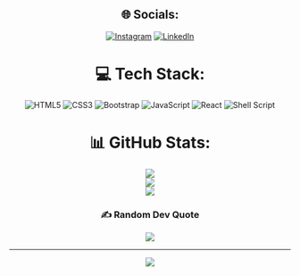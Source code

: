 <div align="center">

## 🌐 Socials:
[![Instagram](https://img.shields.io/badge/Instagram-%23E4405F.svg?logo=Instagram&logoColor=white)](https://instagram.com/Sourabh.124x) [![LinkedIn](https://img.shields.io/badge/LinkedIn-%230077B5.svg?logo=linkedin&logoColor=white)](https://linkedin.com/in/Sourabh) 

# 💻 Tech Stack:
![HTML5](https://img.shields.io/badge/html5-%23E34F26.svg?style=for-the-badge&logo=html5&logoColor=white) ![CSS3](https://img.shields.io/badge/css3-%231572B6.svg?style=for-the-badge&logo=css3&logoColor=white) ![Bootstrap](https://img.shields.io/badge/bootstrap-%238511FA.svg?style=for-the-badge&logo=bootstrap&logoColor=white) ![JavaScript](https://img.shields.io/badge/javascript-%23323330.svg?style=for-the-badge&logo=javascript&logoColor=%23F7DF1E) ![React](https://img.shields.io/badge/react-%2320232a.svg?style=for-the-badge&logo=react&logoColor=%2361DAFB) ![Shell Script](https://img.shields.io/badge/shell_script-%23121011.svg?style=for-the-badge&logo=gnu-bash&logoColor=white)
# 📊 GitHub Stats:
![](https://github-readme-stats.vercel.app/api?username=Sourabh9879&theme=blueberry&hide_border=false&include_all_commits=false&count_private=false)<br/>
![](https://github-readme-streak-stats.herokuapp.com/?user=Sourabh@9879&theme=blueberry&hide_border=false)<br/>
![](https://github-readme-stats.vercel.app/api/top-langs/?username=Sourabh9879&theme=blueberry&hide_border=false&include_all_commits=false&count_private=false&layout=compact)

### ✍️ Random Dev Quote
![](https://quotes-github-readme.vercel.app/api?type=horizontal&theme=tokyonight)

---
[![](https://visitcount.itsvg.in/api?id=Sourabh@9879&icon=2&color=0)](https://visitcount.itsvg.in)
</div>
<!-- Proudly created with GPRM ( https://gprm.itsvg.in ) -->
